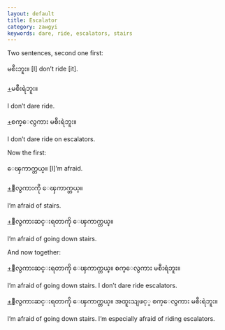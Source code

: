 ```yaml
---
layout: default
title: Escalator
category: zawgyi
keywords: dare, ride, escalators, stairs
---
```


<p>Two sentences, second one first:</p>
<p><span class='zawgyi'>မစီးဘူး။</span> [I] don’t ride [it].</p>
<p class="hide-trigger"><a href='#'>+</a><span class='zawgyi'>မစီးရဲဘူး။</span></p>
<p class='hide-this'>I don’t dare ride.</p>

<p class="hide-trigger"><a href='#'>+</a><span class='zawgyi'>စက္ေလွကား မစီးရဲဘူး။</span></p>
<p class='hide-this'>I don’t dare ride on escalators.</p>

<p>Now the first:</p>
<p><span class='zawgyi'>ေၾကာက္တယ္။</span> [I]’m afraid.</p>
<p class="hide-trigger"><a href='#'>+</a><span class='zawgyi'>ေလွကားကို ေၾကာက္တယ္။</span></p>
<p class='hide-this'>I’m afraid of stairs.</p>

<p class="hide-trigger"><a href='#'>+</a><span class='zawgyi'>ေလွကားဆင္းရတာကို ေၾကာက္တယ္။</span></p>
<p class='hide-this'>I’m afraid of going down stairs.</p>

<p>And now together:</p>
<p class="hide-trigger"><a href='#'>+</a><span class='zawgyi'>ေလွကားဆင္းရတာကို ေၾကာက္တယ္။ စက္ေလွကား မစီးရဲဘူး။</span></p>
<p class='hide-this'>I’m afraid of going down stairs. I don’t dare ride escalators.</p>

<p class="hide-trigger"><a href='#'>+</a><span class='zawgyi'>ေလွကားဆင္းရတာကို ေၾကာက္တယ္။ အထူးသျဖင့္ စက္ေလွကား မစီးရဲဘူး။</span></p>
<p class='hide-this'>I’m afraid of going down stairs. I’m especially afraid of riding escalators.</p>
